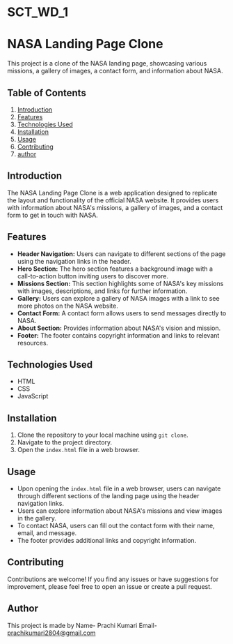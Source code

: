 # SCT_WD_1

# NASA Landing Page Clone

This project is a clone of the NASA landing page, showcasing various missions, a gallery of images, a contact form, and information about NASA.

## Table of Contents
1. [Introduction](#introduction)
2. [Features](#features)
3. [Technologies Used](#technologies-used)
4. [Installation](#installation)
5. [Usage](#usage)
6. [Contributing](#contributing)
7. [author](#author)

## Introduction
The NASA Landing Page Clone is a web application designed to replicate the layout and functionality of the official NASA website. It provides users with information about NASA's missions, a gallery of images, and a contact form to get in touch with NASA.

## Features
- **Header Navigation:** Users can navigate to different sections of the page using the navigation links in the header.
- **Hero Section:** The hero section features a background image with a call-to-action button inviting users to discover more.
- **Missions Section:** This section highlights some of NASA's key missions with images, descriptions, and links for further information.
- **Gallery:** Users can explore a gallery of NASA images with a link to see more photos on the NASA website.
- **Contact Form:** A contact form allows users to send messages directly to NASA.
- **About Section:** Provides information about NASA's vision and mission.
- **Footer:** The footer contains copyright information and links to relevant resources.

## Technologies Used
- HTML
- CSS
- JavaScript

## Installation
1. Clone the repository to your local machine using `git clone`.
2. Navigate to the project directory.
3. Open the `index.html` file in a web browser.

## Usage
- Upon opening the `index.html` file in a web browser, users can navigate through different sections of the landing page using the header navigation links.
- Users can explore information about NASA's missions and view images in the gallery.
- To contact NASA, users can fill out the contact form with their name, email, and message.
- The footer provides additional links and copyright information.

## Contributing
Contributions are welcome! If you find any issues or have suggestions for improvement, please feel free to open an issue or create a pull request.

## Author
This project is made by 
Name- Prachi Kumari 
Email- prachikumari2804@gmail.com
